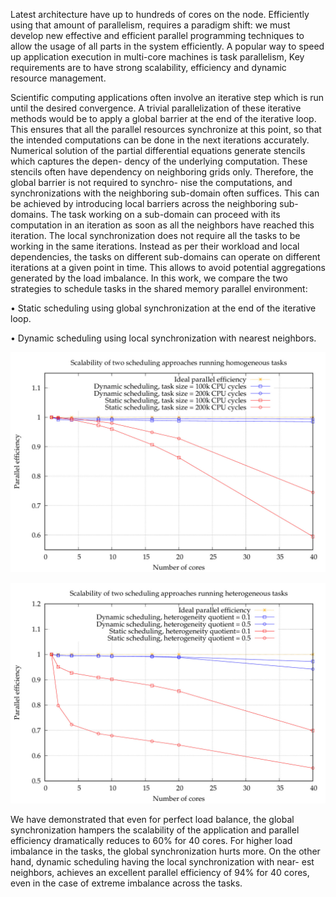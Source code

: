 Latest architecture have up to hundreds of cores on the node. Efficiently using that
amount of parallelism, requires a paradigm shift: we must develop new effective
and efficient parallel programming techniques to allow the usage of all parts in
the system efficiently. A popular way to speed up application execution in multi-core machines is task parallelism, 
Key requirements are to have strong scalability, efficiency and dynamic resource management.

Scientific computing applications often involve an iterative step which is run
until the desired convergence. A trivial parallelization of these iterative methods
would be to apply a global barrier at the end of the iterative loop. This ensures
that all the parallel resources synchronize at this point, so that the intended
computations can be done in the next iterations accurately. Numerical solution
of the partial differential equations generate stencils which captures the depen-
dency of the underlying computation. These stencils often have dependency on
neighboring grids only. Therefore, the global barrier is not required to synchro-
nise the computations, and synchronizations with the neighboring sub-domain
often suffices. This can be achieved by introducing local barriers across the
neighboring sub-domains. The task working on a sub-domain can proceed with
its computation in an iteration as soon as all the neighbors have reached this
iteration. The local synchronization does not require all the tasks to be working
in the same iterations. Instead as per their workload and local dependencies,
the tasks on different sub-domains can operate on different iterations at a given
point in time. This allows to avoid potential aggregations generated by the load
imbalance. In this work, we compare the two strategies to schedule tasks in the
shared memory parallel environment:

• Static scheduling using global synchronization at the end of the iterative loop.

• Dynamic scheduling using local synchronization with nearest neighbors.

![](results/scal_homo.jpg)

![](results/scal_hetro.jpg)

We have demonstrated that even for perfect load balance, the global synchronization hampers the scalability of the
application and parallel efficiency dramatically reduces to 60% for 40 cores. For
higher load imbalance in the tasks, the global synchronization hurts more. On
the other hand, dynamic scheduling having the local synchronization with near-
est neighbors, achieves an excellent parallel efficiency of 94% for 40 cores, even in
the case of extreme imbalance across the tasks.

